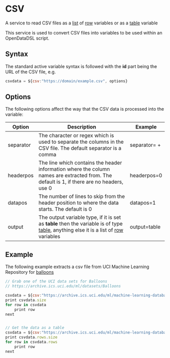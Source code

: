 CSV
====

A service to read CSV files as a [list](List_2785465.html) of [row](Row_2719928.html) variables or as a [table](Table_7405746.html) variable

This service is used to convert CSV files into variables to be used within an OpenDataDSL script.

## Syntax

The standard active variable syntax is followed with the **id** part being the URL of the CSV file, e.g.
```js
csvdata = ${csv:"https://domain/example.csv", options}
```

## Options

The following options affect the way that the CSV data is processed into the variable:

|**Option**|**Description**|**Example**|
|-|-|-|
|separator|The character or regex which is used to separate the columns in the CSV file. The default separator is a comma|separator= +|
|headerpos|The line which contains the header information where the column names are extracted from. The default is 1, if there are no headers, use 0|headerpos=0|
|datapos|The number of lines to skip from the header position to where the data starts. The default is 0|datapos=1|
|output|The output variable type, if it is set as **table** then the variable is of type [table](Table_7405746.html), anything else it is a list of [row](Row_2719928.html) variables|output=table|

## Example

The following example extracts a csv file from UCI Machine Learning Repository for [balloons](https://archive.ics.uci.edu/ml/datasets/Balloons)
```js
// Grab one of the UCI data sets for Balloons
// https://archive.ics.uci.edu/ml/datasets/Balloons

csvdata = ${csv:"https://archive.ics.uci.edu/ml/machine-learning-databases/balloons/adult+stretch.data","headerpos=0"}
print csvdata.size
for row in csvdata
    print row
next


// Get the data as a table
csvdata = ${csv:"https://archive.ics.uci.edu/ml/machine-learning-databases/balloons/adult+stretch.data","headerpos=0", "output=table"}
print csvdata.rows.size
for row in csvdata.rows
    print row
next
```
